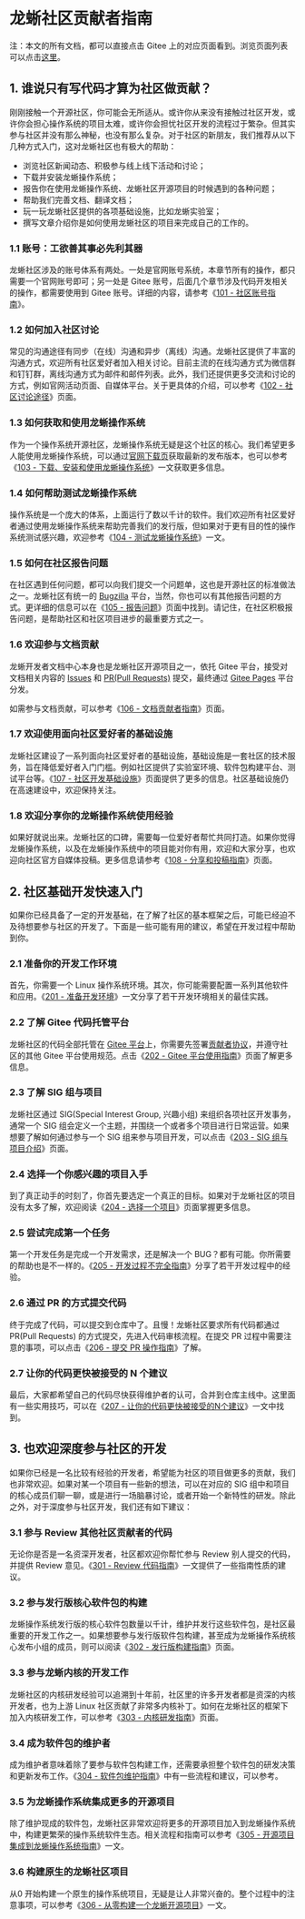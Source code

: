 # 龙蜥社区贡献者指南

注：本文的所有文档，都可以直接点击 Gitee 上的对应页面看到。浏览页面列表可以点击[这里](https://gitee.com/anolis/docs/tree/main/docs)。

## 1. 谁说只有写代码才算为社区做贡献？

刚刚接触一个开源社区，你可能会无所适从。或许你从来没有接触过社区开发，或许你会担心操作系统的项目太难，或许你会担忧社区开发的流程过于繁杂。但其实参与社区并没有那么神秘，也没有那么复杂。对于社区的新朋友，我们推荐从以下几种方式入门，这对龙蜥社区也有极大的帮助：
+ 浏览社区新闻动态、积极参与线上线下活动和讨论；
+ 下载并安装龙蜥操作系统；
+ 报告你在使用龙蜥操作系统、龙蜥社区开源项目的时候遇到的各种问题；
+ 帮助我们完善文档、翻译文档；
+ 玩一玩龙蜥社区提供的各项基础设施，比如龙蜥实验室；
+ 撰写文章介绍你是如何使用龙蜥社区的项目来完成自己的工作的。

### 1.1 账号：工欲善其事必先利其器

龙蜥社区涉及的账号体系有两处。一处是官网账号系统，本章节所有的操作，都只需要一个官网账号即可；另一处是 Gitee 账号，后面几个章节涉及代码开发相关的操作，都需要使用到 Gitee 账号。详细的内容，请参考《[101 - 社区账号指南](/docs/101-accounts.md)》。

### 1.2 如何加入社区讨论

常见的沟通途径有同步（在线）沟通和异步（离线）沟通。龙蜥社区提供了丰富的沟通方式，欢迎所有社区爱好者加入相关讨论。目前主流的在线沟通方式为微信群和钉钉群，离线沟通方式为邮件和邮件列表。此外，我们还提供更多交流和讨论的方式，例如官网活动页面、自媒体平台。关于更具体的介绍，可以参考《[102 - 社区讨论途径](/docs/102-join-discussion.md)》页面。

### 1.3 如何获取和使用龙蜥操作系统

作为一个操作系统开源社区，龙蜥操作系统无疑是这个社区的核心。我们希望更多人能使用龙蜥操作系统，可以通过[官网下载页](https://openanolis.cn/download)获取最新的发布版本，也可以参考《[103 - 下载、安装和使用龙蜥操作系统](/docs/103-run-anolis-os.md)》一文获取更多信息。

### 1.4 如何帮助测试龙蜥操作系统

操作系统是一个庞大的体系，上面运行了数以千计的软件。我们欢迎所有社区爱好者通过使用龙蜥操作系统来帮助完善我们的发行版，但如果对于更有目的性的操作系统测试感兴趣，欢迎参考《[104 - 测试龙蜥操作系统](/docs/104-help-with-testing.md)》一文。

### 1.5 如何在社区报告问题

在社区遇到任何问题，都可以向我们提交一个问题单，这也是开源社区的标准做法之一。龙蜥社区有统一的 [Bugzilla](https://bugzilla.openanolis.cn/) 平台，当然，你也可以有其他报告问题的方式。更详细的信息可以在《[105 - 报告问题](/docs/105-report-issues.md)》页面中找到。请记住，在社区积极报告问题，是帮助社区和社区项目进步的最重要方式之一。

### 1.6 欢迎参与文档贡献

龙蜥开发者文档中心本身也是龙蜥社区开源项目之一，依托 Gitee 平台，接受对文档相关内容的 [Issues](https://gitee.com/anolis/docs/issues) 和 [PR(Pull Requests)](https://gitee.com/anolis/docs/pulls) 提交，最终通过 [Gitee Pages](https://gitee.com/help/articles/4136) 平台分发。

如需参与文档贡献，可以参考《[106 - 文档贡献者指南](/106-contribute-to-doc.md)》页面。

### 1.7 欢迎使用面向社区爱好者的基础设施

龙蜥社区建设了一系列面向社区爱好者的基础设施，基础设施是一套社区的技术服务，旨在降低爱好者入门门槛。例如社区提供了实验室环境、软件包构建平台、测试平台等。《[107 - 社区开发基础设施](/docs/107-infra.md)》页面提供了更多的信息。社区基础设施仍在高速建设中，欢迎保持关注。

### 1.8 欢迎分享你的龙蜥操作系统使用经验

如果好就说出来。龙蜥社区的口碑，需要每一位爱好者帮忙共同打造。如果你觉得龙蜥操作系统，以及在龙蜥操作系统中的项目能对你有用，欢迎和大家分享，也欢迎向社区官方自媒体投稿。更多信息请参考《[108 - 分享和投稿指南](/docs/108-sharing-anolis-os-best-practice.md)》页面。

## 2. 社区基础开发快速入门

如果你已经具备了一定的开发基础，在了解了社区的基本框架之后，可能已经迫不及待想要参与社区的开发了。下面是一些可能有用的建议，希望在开发过程中帮助到你。

### 2.1 准备你的开发工作环境

首先，你需要一个 Linux 操作系统环境。其次，你可能需要配置一系列其他软件和应用。《[201 - 准备开发环境](/docs/201-prepare-for-developing.md)》一文分享了若干开发环境相关的最佳实践。

### 2.2 了解 Gitee 代码托管平台

龙蜥社区的代码全部托管在 [Gitee 平台](http://gitee.com/)上，你需要先签署[贡献者协议](https://openanolis.cn/pact/contributor)，并遵守社区的其他 Gitee 平台使用规范。点击《[202 - Gitee 平台使用指南](/docs/202-intro-to-gitee.md)》页面了解更多信息。

### 2.3 了解 SIG 组与项目

龙蜥社区通过 SIG(Special Interest Group, 兴趣小组) 来组织各项社区开发事务，通常一个 SIG 组会定义一个主题，并围绕一个或者多个项目进行日常运营。如果想要了解如何通过参与一个 SIG 组来参与项目开发，可以点击《[203 - SIG 组与项目介绍](/docs/203-intro-to-sig-and-openanolis-projects.md)》页面。

### 2.4 选择一个你感兴趣的项目入手

到了真正动手的时刻了，你首先要选定一个真正的目标。如果对于龙蜥社区的项目没有太多了解，欢迎阅读《[204 - 选择一个项目](/docs/204-choose-a-project.md)》页面掌握更多信息。

### 2.5 尝试完成第一个任务

第一个开发任务是完成一个开发需求，还是解决一个 BUG？都有可能。你所需要的帮助也是不一样的。《[205 - 开发过程不完全指南](/docs/205-ready-for-first-task.md)》分享了若干开发过程中的经验。

### 2.6 通过 PR 的方式提交代码

终于完成了代码，可以提交到仓库中了。且慢！龙蜥社区要求所有代码都通过 PR(Pull Requests) 的方式提交，先进入代码审核流程。在提交 PR 过程中需要注意的事项，可以点击《[206 - 提交 PR 操作指南](/docs/206-submit-codes-via-gitee-pr.md)》了解。

### 2.7 让你的代码更快被接受的 N 个建议

最后，大家都希望自己的代码尽快获得维护者的认可，合并到仓库主线中。这里面有一些实用技巧，可以在《[207 - 让你的代码更快被接受的N个建议](/docs/207-how-to-get-codes-merged.md)》一文中找到。

## 3. 也欢迎深度参与社区的开发

如果你已经是一名比较有经验的开发者，希望能为社区的项目做更多的贡献，我们也非常欢迎。如果对某一个项目有一些新的想法，可以在对应的 SIG 组中和项目的核心成员们聊一聊，或是进行一场脑暴讨论，或者开始一个新特性的研发。除此之外，对于深度参与社区开发，我们还有如下建议：

### 3.1 参与 Review 其他社区贡献者的代码

无论你是否是一名资深开发者，社区都欢迎你帮忙参与 Review 别人提交的代码，并提供 Review 意见。《[301 - Review 代码指南](/docs/301-join-code-review.md)》一文提供了一些指南性质的建议。

### 3.2 参与发行版核心软件包的构建

龙蜥操作系统发行版的核心软件包数量以千计，维护并发行这些软件包，是社区最重要的开发工作之一。如果想要参与发行版软件包构建，甚至成为龙蜥操作系统核心发布小组的成员，则可以阅读《[302 - 发行版构建指南](/docs/302-join-os-package-build.md)》页面。

### 3.3 参与龙蜥内核的开发工作

龙蜥社区的内核研发经验可以追溯到十年前，社区里的许多开发者都是资深的内核开发者，也为上游 Linux 社区贡献了非常多内核补丁。如何在龙蜥社区的框架下加入内核研发工作，可以参考《[303 - 内核研发指南](/docs/303-join-kernel-developing.md)》页面。

### 3.4 成为软件包的维护者

成为维护者意味着除了要参与软件包构建工作，还需要承担整个软件包的研发决策和更新发布工作。《[304 - 软件包维护指南](/docs/304-maintain-a-package.md)》中有一些流程和建议，可以参考。

### 3.5 为龙蜥操作系统集成更多的开源项目

除了维护现成的软件包，龙蜥社区非常欢迎将更多的开源项目加入到龙蜥操作系统中，构建更繁荣的操作系统软件生态。相关流程和指南可以参考《[305 - 开源项目集成到龙蜥操作系统指南](/docs/305-add-project-to-anolis-os.md)》一文。

### 3.6 构建原生的龙蜥社区项目

从0 开始构建一个原生的操作系统项目，无疑是让人非常兴奋的。整个过程中的注意事项，可以参考《[306 - 从零构建一个龙蜥开源项目](/docs/306-build-a-new-project.md)》一文。

